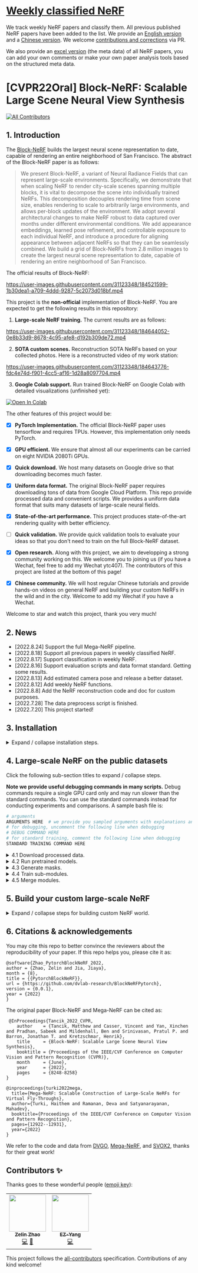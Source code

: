 # [Weekly classified NeRF](docs/weekly_nerf.md)
We track weekly NeRF papers and classify them. All previous published NeRF papers have been added to the list. We provide an [English version](docs/weekly_nerf.md) and a [Chinese version](docs/weekly_nerf_cn.md). We welcome [contributions and corrections](docs/contribute_weekly_nerf.md) via PR.

We also provide an [excel version](docs/weekly_nerf_meta_data.xlsx) (the meta data) of all NeRF papers, you can add your own comments or make your own paper analysis tools based on the structured meta data.

# [CVPR22Oral] Block-NeRF: Scalable Large Scene Neural View Synthesis

<!-- ALL-CONTRIBUTORS-BADGE:START - Do not remove or modify this section -->
[![All Contributors](https://img.shields.io/badge/all_contributors-2-orange.svg?style=flat-square)](#contributors-)
<!-- ALL-CONTRIBUTORS-BADGE:END -->

## 1. Introduction

The [Block-NeRF](https://waymo.com/intl/zh-cn/research/block-nerf/) builds the largest neural scene representation to date, capable of rendering an entire neighborhood of San Francisco. The abstract of the Block-NeRF paper is as follows:

> We present Block-NeRF, a variant of Neural Radiance Fields that can represent large-scale environments. Specifically, we demonstrate that when scaling NeRF to render city-scale scenes spanning multiple blocks, it is vital to decompose the scene into individually trained NeRFs. This decomposition decouples rendering time from scene size, enables rendering to scale to arbitrarily large environments, and allows per-block updates of the environment. We adopt several architectural changes to make NeRF robust to data captured over months under different environmental conditions. We add appearance embeddings, learned pose refinement, and controllable exposure to each individual NeRF, and introduce a procedure for aligning appearance between adjacent NeRFs so that they can be seamlessly combined. We build a grid of Block-NeRFs from 2.8 million images to create the largest neural scene representation to date, capable of rendering an entire neighborhood of San Francisco.

The official results of Block-NeRF:

https://user-images.githubusercontent.com/31123348/184521599-1b30dea1-a709-4ddd-9287-5c2073d018bf.mp4

This project is the **non-official** implementation of Block-NeRF. You are expected to get the following results in this repository:

1. **Large-scale NeRF training.** The current results are as follows:

https://user-images.githubusercontent.com/31123348/184644052-0e8b33d9-8678-4c95-afe8-d192b309de72.mp4

2. **SOTA custom scenes.** Reconstruction SOTA NeRFs based on your collected photos. Here is a reconstructed video of my work station:

https://user-images.githubusercontent.com/31123348/184643776-fdc4e74d-f901-4cc5-af16-1d28a8097704.mp4

3. **Google Colab support.** Run trained Block-NeRF on Google Colab with detailed visualizations (unfinished yet):

[![Open In Colab](https://colab.research.google.com/assets/colab-badge.svg)](https://colab.research.google.com/drive/1PkzjTlXmGYhovqy68y57LejGmr4XBGrb?usp=sharing)

The other features of this project would be:

- [x] **PyTorch Implementation.** The official Block-NeRF paper uses tensorflow and requires TPUs. However, this implementation only needs PyTorch.

- [x] **GPU efficient.** We ensure that almost all our experiments can be carried on eight NVIDIA 2080Ti GPUs.

- [x] **Quick download.** We host many datasets on Google drive so that downloading becomes much faster.

- [x] **Uniform data format.** The original Block-NeRF paper requires downloading tons of data from Google Cloud Platform. This repo provide processed data and convenient scripts. We provides a uniform data format that suits many datasets of large-scale neural fields.

- [x] **State-of-the-art performance.** This project produces state-of-the-art rendering quality with better efficiency.

- [ ] **Quick validation.** We provide quick validation tools to evaluate your ideas so that you don't need to train on the full Block-NeRF dataset.

- [x] **Open research.** Along with this project, we aim to developping a strong community working on this. We welcome you to joining us (if you have a Wechat, feel free to add my Wechat ytc407). The contributors of this project are listed at the bottom of this page!

- [x] **Chinese community.** We will host regular Chinese tutorials and provide hands-on videos on general NeRF and building your custom NeRFs in the wild and in the city. Welcome to add my Wechat if you have a Wechat.

Welcome to star and watch this project, thank you very much!

## 2. News
- [2022.8.24] Support the full Mega-NeRF pipeline.
- [2022.8.18] Support all previous papers in weekly classified NeRF.
- [2022.8.17] Support classification in weekly NeRF.
- [2022.8.16] Support evaluation scripts and data format standard. Getting some results.
- [2022.8.13] Add estimated camera pose and release a better dataset.
- [2022.8.12] Add weekly NeRF functions.
- [2022.8.8] Add the NeRF reconstruction code and doc for custom purposes.
- [2022.7.28] The data preprocess script is finished.
- [2022.7.20] This project started!

## 3. Installation
<details>
<summary>Expand / collapse installation steps.</summary>

1. Create conda environment.
   ```bash
   conda create -n nerf-block python=3.9
   ```
2. Install tensorflow and other libs. You don't need to install tensorflow if you download our processed data. Our version: tensorflow with CUDA11.7.
   ```bash
   pip install --upgrade pip
   pip install tensorflow opencv-python matplotlib configargparse
   ```
3. Install other libs used for reconstructing custom scenes, which is only needed when you need to build your scenes.
   ```bash
   sudo apt-get install colmap
   sudo apt-get install imagemagick  # required sudo accesss
   pip install -r requirements.txt
   conda install pytorch-scatter -c pyg  # or install via https://github.com/rusty1s/pytorch_scatter
   ```
   You can use laptop version of COLMAP as well if you do not have access to sudo access on your server. However, we found if you do not set up COLMAP parameters properly, you would not get the SOTA performance.
</details>

## 4. Large-scale NeRF on the public datasets

Click the following sub-section titles to expand / collapse steps. 

**Note we provide useful debugging commands in many scripts.** Debug commands require a single GPU card only and may run slower than the standard commands. You can use the standard commands instead for conducting experiments and comparisons. A sample bash file is:

```bash
# arguments
ARGUMENTS HERE  # we provide you sampled arguments with explanations and options here.
# for debugging, uncomment the following line when debugging
# DEBUG COMMAND HERE
# for standard training, comment the following line when debugging
STANDARD TRAINING COMMAND HERE
```

<details>
<summary> 4.1 Download processed data.</summary>

What you should know before downloading the data:

   (1) You don't need these steps if you only want to get results on your custom data (in other words, you can directly go to [Section 5](#5-build-your-custom-large-scale-nerf)) but we recommand you to run on public datasets first.

   (2) **Disclaimer**: you should ensure that you get the permission for usage from the original data provider. One should first sign the license on the [official waymo webiste](https://waymo.com/research/block-nerf/licensing/) to get the permission of downloading the Waymo data. Other data should be downloaded and used without obeying the original licenses.

   (3) Our processed waymo data is significantly **smaller** than the original version (19.1GB vs. 191GB) because we store the camera poses instead of raw ray directions. Besides, our processed data is more friendly for Pytorch dataloaders. 

You can download and preprocess all of the data and pretrained models via the following commands:
```
bash data_proprocess/download_waymo.sh  // download waymo datasets
bash data_preprocess/download_mega.sh   // download mega datasets from the CMU server. The total size is around 31G.
```

(Optional) you may also download the mega dataset (which is the same as the "download\_mega.sh" bash) from [our Google drive](https://drive.google.com/drive/folders/1zzvGWhrbx2_XuK_6mBYpkGngHoL9QGMR?usp=sharing). You can download selected data from this table:

| Dataset name | Images & poses | Masks | Pretrained models |
|---|---|---|---|
| Waymo | [waymo\_image\_poses](https://drive.google.com/file/d/1U7wcE5r-kWtUBscljjTn6q18E8E8kJTd/view?usp=sharing) | Not ready | Not ready |
| Building | [building-pixsfm](https://storage.cmusatyalab.org/mega-nerf-data/building-pixsfm.tgz) | [building-pixsfm-grid-8](https://storage.cmusatyalab.org/mega-nerf-data/building-pixsfm-grid-8.tgz) | [building-pixsfm-8.pt](https://storage.cmusatyalab.org/mega-nerf-data/building-pixsfm-8.pt) |
| Rubble | [rubble-pixsfm](https://storage.cmusatyalab.org/mega-nerf-data/rubble-pixsfm.tgz) | [rubble-pixsfm-grid-8](https://storage.cmusatyalab.org/mega-nerf-data/rubble-pixsfm-grid-8.tgz) | [rubble-pixsfm-8.pt](https://storage.cmusatyalab.org/mega-nerf-data/rubble-pixsfm-8.pt) |
| Quad | [ArtsQuad_dataset](http://vision.soic.indiana.edu/disco_files/ArtsQuad_dataset.tar) - [quad-pixsfm](https://storage.cmusatyalab.org/mega-nerf-data/quad-pixsfm.tgz) | [quad-pixsfm-grid-8](https://storage.cmusatyalab.org/mega-nerf-data/quad-pixsfm-grid-8.tgz) | [quad-pixsfm-8.pt](https://storage.cmusatyalab.org/mega-nerf-data/quad-pixsfm-8.pt) |
| Residence | [UrbanScene3D](https://vcc.tech/UrbanScene3D/) - [residence-pixsfm](https://storage.cmusatyalab.org/mega-nerf-data/residence-pixsfm.tgz) | [residence-pixsfm-grid-8](https://storage.cmusatyalab.org/mega-nerf-data/residence-pixsfm-grid-8.tgz) | [residence-pixsfm-8.pt](https://storage.cmusatyalab.org/mega-nerf-data/residence-pixsfm-8.pt) |
| Sci-Art | [UrbanScene3D](https://vcc.tech/UrbanScene3D/) - [sci-art-pixsfm](https://storage.cmusatyalab.org/mega-nerf-data/sci-art-pixsfm.tgz) | [sci-art-pixsfm-grid-25](https://storage.cmusatyalab.org/mega-nerf-data/sci-art-pixsfm-grid-25.tgz) | [sci-art-pixsfm-25-w-512.pt](https://storage.cmusatyalab.org/mega-nerf-data/sci-art-pixsfm-25-w-512.pt) |
| Campus | [UrbanScene3D](https://vcc.tech/UrbanScene3D/) - [campus](https://storage.cmusatyalab.org/mega-nerf-data/campus-pixsfm.tgz) | [campus-pixsfm-grid-8](https://storage.cmusatyalab.org/mega-nerf-data/campus-pixsfm-grid-8.tgz) | [campus-pixsfm-8.pt](https://storage.cmusatyalab.org/mega-nerf-data/campus-pixsfm-8.pt) |

The data structures follow the Mega-NeRF standards. We provide detailed explanations with examples for each data structure in [this doc](docs/mega_format_explained.md). After downloading the data, unzip the files and make folders via the following commands:

```bash
bash data_preprocess/process_mega.sh
```

If you are interested in processing the raw waymo data on your own, please refer to [this doc](./docs/get_pytorch_block_nerf.md).
</details>

<details>
<summary> 4.2 Run pretrained models.</summary>

We recommand you to eval the pretrained models first before you train the models. In this way, you can quickly see the results of our provided models and help you rule out many environmental issues. Run the following script to eval the pre-trained models.

```bash
bash scripts/eval_trained_models.sh
# The rendered images would be placed under ${EXP_FOLDER}, which is set to data/mega/${DATASET_NAME}/exp_logs by default.
```
The sample output log by running this script can be found at [docs/sample_logs/eval_trained_models.txt](docs/sample_logs/eval_trained_models.txt).

</details>

<details>
<summary> 4.3 Generate masks.</summary>

Why should we generate masks? (1) Masks help us transfer camera poses + images to ray-based data. In this way, we can download the raw datasets quickly and train quickly as well. (2) Masks helps us manage the boundary of rays.

Run the following script to create masks:

```bash
bash scripts/create_cluster_mask.sh
# The output would be placed under the ${MASK_PATH}, which is set to data/mega/${DATASET_NAME}/building-pixsfm-grid-8 by default.
```
The sample output log by running this script can be found at [docs/sample_logs/create_cluster_mask.txt](docs/sample_logs/create_cluster_mask.txt). The middle parts of the log have been deleted to save space.
</details>

<details>
<summary> 4.4 Train sub-modules.</summary>

Run the following commands to train the sub-module (the block):
```bash
bash scripts/train_sub_modules.sh SUBMODULE_INDEX # SUBMODULE_INDEX is the index of the submodule.
```
The sample output log by running this script can be found at [docs/sample_logs/create_cluster_mask.txt](docs/sample_logs/train_sub_modules.txt). You can also train multiple modules simutaneously via the [parscript](https://github.com/mtli/parscript) to launch all the training procedures simutaneuously. I personally don't use parscript but use the slurm launching scripts to launch all the required modules. The training time without multi-processing is around one day.
</details>

<details>
<summary> 4.5 Merge modules.</summary>

Run the following commands to merge the trained modules to a unified model:
```bash
bash scripts/merge_sub_modules.sh
```
After that, you can go to 4.1 to eval your trained modules. The sample log can be found at [docs/sample_logs/merge_sub_modules.txt](docs/sample_logs/merge_sub_modules.txt).
</details>

## 5. Build your custom large-scale NeRF

<details>
<summary>Expand / collapse steps for building custom NeRF world.</summary>

1. Put your images under data folder. The structure should be like:

	```bash
	data
	   |——————Madoka          // Your folder name here.
	   |        └——————source // Source images should be put here.
	   |                 └——————---|1.png
	   |                 └——————---|2.png
	   |                 └——————---|...
	```
   The sample data is provided in [our Google drive folder](https://drive.google.com/drive/folders/1JyX0VNf0R58s46Abj8HDO1NwZqmGOVRS?usp=sharing). The Madoka and Otobai can be found [at this link](https://sunset1995.github.io/dvgo/tutor_forward_facing.html). 

2. Run COLMAP to reconstruct scenes. This would probably cost a long time.

	```bash
	python tools/imgs2poses.py data/Madoka
	```
   You can replace data/Madoka by your data folder.
   If your COLMAP version is larger than 3.6 (which should not happen if you use apt-get), you need to change export_path to output_path in Ln67 of colmap_wrapper.py.

3. Training NeRF scenes.

	```bash
	python run.py --config configs/custom/Madoka.py
	```
   You can replace configs/custom/Madoka.py by other configs.

4. Validating the training results to generate a fly-through video.

	```bash
	python run.py --config configs/custom/Madoka.py --render_only --render_video --render_video_factor 8
	```
</details>


## 6. Citations & acknowledgements

You may cite this repo to better convince the reviewers about the reproducibility of your paper. If this repo helps you, please cite it as:
```
@software{Zhao_PytorchBlockNeRF_2022,
author = {Zhao, Zelin and Jia, Jiaya},
month = {8},
title = {{PytorchBlockNeRF}},
url = {https://github.com/dvlab-research/BlockNeRFPytorch},
version = {0.0.1},
year = {2022}
}
```

The original paper Block-NeRF and Mega-NeRF can be cited as:

```
 @InProceedings{Tancik_2022_CVPR,
    author    = {Tancik, Matthew and Casser, Vincent and Yan, Xinchen and Pradhan, Sabeek and Mildenhall, Ben and Srinivasan, Pratul P. and Barron, Jonathan T. and Kretzschmar, Henrik},
    title     = {Block-NeRF: Scalable Large Scene Neural View Synthesis},
    booktitle = {Proceedings of the IEEE/CVF Conference on Computer Vision and Pattern Recognition (CVPR)},
    month     = {June},
    year      = {2022},
    pages     = {8248-8258}
}

@inproceedings{turki2022mega,
  title={Mega-NeRF: Scalable Construction of Large-Scale NeRFs for Virtual Fly-Throughs},
  author={Turki, Haithem and Ramanan, Deva and Satyanarayanan, Mahadev},
  booktitle={Proceedings of the IEEE/CVF Conference on Computer Vision and Pattern Recognition},
  pages={12922--12931},
  year={2022}
}
```

We refer to the code and data from [DVGO](https://github.com/sunset1995/DirectVoxGO), [Mega-NeRF](https://github.com/cmusatyalab/mega-nerf), and [SVOX2](https://github.com/sxyu/svox2), thanks for their great work!
## Contributors ✨

Thanks goes to these wonderful people ([emoji key](https://allcontributors.org/docs/en/emoji-key)):

<!-- ALL-CONTRIBUTORS-LIST:START - Do not remove or modify this section -->
<!-- prettier-ignore-start -->
<!-- markdownlint-disable -->
<table>
  <tr>
   <td align="center"><a href="https://sjtuytc.github.io/"><img src="https://avatars.githubusercontent.com/u/31123348?v=4?s=100" width="100px;" alt=""/><br /><sub><b>Zelin Zhao</b></sub></a><br /><a href="https://github.com/dvlab-research/BlockNeRFPytorch/commits?author=sjtuytc" title="Code">💻</a> <a href="#maintenance-sjtuytc" title="Maintenance">🚧</a></td>
    <td align="center"><a href="https://github.com/SEUleaderYang"><img src="https://avatars.githubusercontent.com/u/55042050?v=4?s=100" width="100px;" alt=""/><br /><sub><b>EZ-Yang</b></sub></a><br /><a href="https://github.com/dvlab-research/BlockNeRFPytorch/commits?author=SEUleaderYang" title="Code">💻</a></td>
  </tr>
</table>

<!-- markdownlint-restore -->
<!-- prettier-ignore-end -->

<!-- ALL-CONTRIBUTORS-LIST:END -->

This project follows the [all-contributors](https://github.com/all-contributors/all-contributors) specification. Contributions of any kind welcome!
